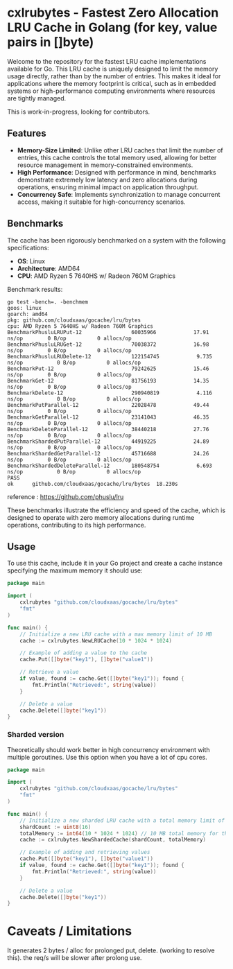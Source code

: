 # cxlrubytes - Fastest Zero Allocation LRU Cache in Golang (for key, value pairs in []byte) 

Welcome to the repository for the fastest LRU cache implementations available for Go. This LRU cache is uniquely designed to limit the memory usage directly, rather than by the number of entries. This makes it ideal for applications where the memory footprint is critical, such as in embedded systems or high-performance computing environments where resources are tightly managed.

This is work-in-progress, looking for contributors.

## Features

- **Memory-Size Limited**: Unlike other LRU caches that limit the number of entries, this cache controls the total memory used, allowing for better resource management in memory-constrained environments.
- **High Performance**: Designed with performance in mind, benchmarks demonstrate extremely low latency and zero allocations during operations, ensuring minimal impact on application throughput.
- **Concurrency Safe**: Implements synchronization to manage concurrent access, making it suitable for high-concurrency scenarios.

## Benchmarks

The cache has been rigorously benchmarked on a system with the following specifications:
- **OS**: Linux
- **Architecture**: AMD64
- **CPU**: AMD Ryzen 5 7640HS w/ Radeon 760M Graphics

Benchmark results:
```
go test -bench=. -benchmem
goos: linux
goarch: amd64
pkg: github.com/cloudxaas/gocache/lru/bytes
cpu: AMD Ryzen 5 7640HS w/ Radeon 760M Graphics     
BenchmarkPhusluLRUPut-12             	60035966	        17.91 ns/op	       0 B/op	       0 allocs/op
BenchmarkPhusluLRUGet-12             	70038372	        16.98 ns/op	       0 B/op	       0 allocs/op
BenchmarkPhusluLRUDelete-12          	122154745	         9.735 ns/op	       0 B/op	       0 allocs/op
BenchmarkPut-12                      	79242625	        15.46 ns/op	       0 B/op	       0 allocs/op
BenchmarkGet-12                      	81756193	        14.35 ns/op	       0 B/op	       0 allocs/op
BenchmarkDelete-12                   	290940819	         4.116 ns/op	       0 B/op	       0 allocs/op
BenchmarkPutParallel-12              	22028478	        49.44 ns/op	       0 B/op	       0 allocs/op
BenchmarkGetParallel-12              	23141043	        46.35 ns/op	       0 B/op	       0 allocs/op
BenchmarkDeleteParallel-12           	38440218	        27.76 ns/op	       0 B/op	       0 allocs/op
BenchmarkShardedPutParallel-12       	44919225	        24.89 ns/op	       0 B/op	       0 allocs/op
BenchmarkShardedGetParallel-12       	45716688	        24.26 ns/op	       0 B/op	       0 allocs/op
BenchmarkShardedDeleteParallel-12    	180548754	         6.693 ns/op	       0 B/op	       0 allocs/op
PASS
ok  	github.com/cloudxaas/gocache/lru/bytes	18.230s

```
reference : https://github.com/phuslu/lru


These benchmarks illustrate the efficiency and speed of the cache, which is designed to operate with zero memory allocations during runtime operations, contributing to its high performance.

## Usage

To use this cache, include it in your Go project and create a cache instance specifying the maximum memory it should use:

```go
package main

import (
    cxlrubytes "github.com/cloudxaas/gocache/lru/bytes"
    "fmt"
)

func main() {
    // Initialize a new LRU cache with a max memory limit of 10 MB
    cache := cxlrubytes.NewLRUCache(10 * 1024 * 1024)

    // Example of adding a value to the cache
    cache.Put([]byte("key1"), []byte("value1"))

    // Retrieve a value
    if value, found := cache.Get([]byte("key1")); found {
        fmt.Println("Retrieved:", string(value))
    }

    // Delete a value
    cache.Delete([]byte("key1"))
}
```


### Sharded version

Theoretically should work better in high concurrency environment with multiple goroutines.
Use this option when you have a lot of cpu cores.
```go
package main

import (
    cxlrubytes "github.com/cloudxaas/gocache/lru/bytes"
    "fmt"
)

func main() {
    // Initialize a new sharded LRU cache with a total memory limit of 10 MB across 16 shards
    shardCount := uint8(16)
    totalMemory := int64(10 * 1024 * 1024) // 10 MB total memory for the cache
    cache := cxlrubytes.NewShardedCache(shardCount, totalMemory)

    // Example of adding and retrieving values
    cache.Put([]byte("key1"), []byte("value1"))
    if value, found := cache.Get([]byte("key1")); found {
        fmt.Println("Retrieved:", string(value))
    }

    // Delete a value
    cache.Delete([]byte("key1"))
}
```

# Caveats / Limitations
It generates 2 bytes / alloc for prolonged put, delete. (working to resolve this). the req/s will be slower after prolong use.

